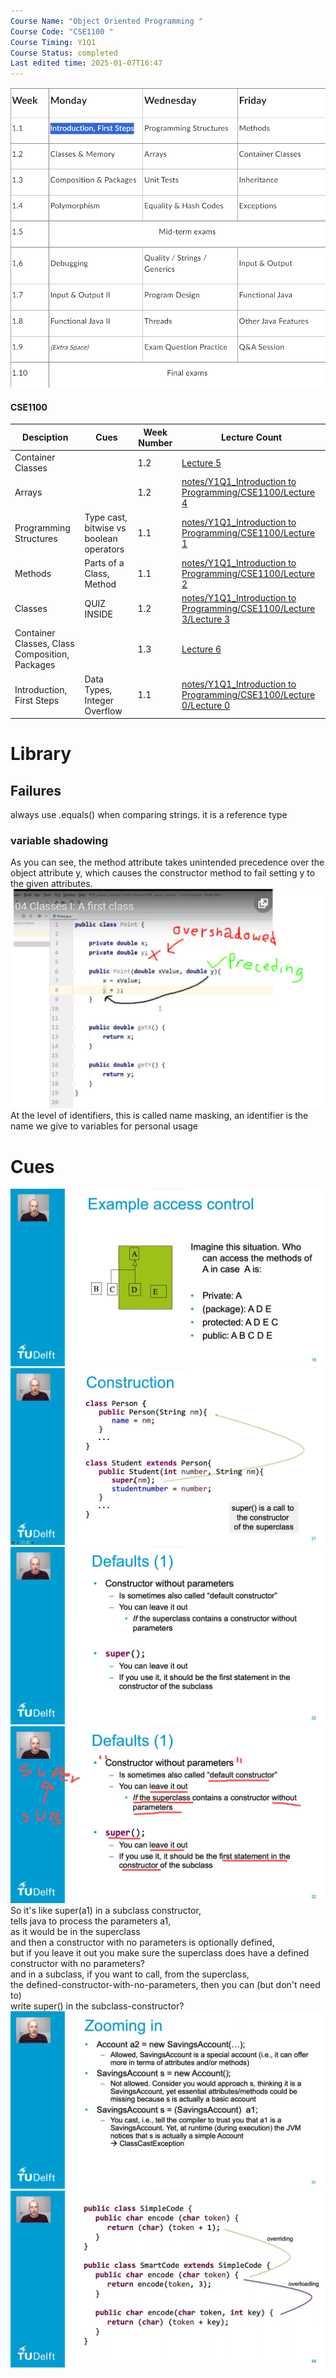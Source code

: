 ```yaml
---
Course Name: "Object Oriented Programming "
Course Code: "CSE1100 "
Course Timing: Y1Q1
Course Status: completed
Last edited time: 2025-01-07T16:47
---
```

![Untitled.png](../../attachments/Untitled.png)
#### CSE1100
|Desciption|Cues|Week Number|Lecture Count|
|---|---|---|---|
|Container Classes||1.2|[Lecture 5](CSE1100/Lecture%205.md)|
|Arrays||1.2|[notes/Y1Q1\_Introduction to Programming/CSE1100/Lecture 4](CSE1100/Lecture%204.md)|
|Programming Structures|Type cast, bitwise vs boolean operators|1.1|[notes/Y1Q1\_Introduction to Programming/CSE1100/Lecture 1](CSE1100/Lecture%201.md)|
|Methods|Parts of a Class, Method|1.1|[notes/Y1Q1\_Introduction to Programming/CSE1100/Lecture 2](CSE1100/Lecture%202.md)|
|Classes|QUIZ INSIDE|1.2|[notes/Y1Q1\_Introduction to Programming/CSE1100/Lecture 3/Lecture 3](CSE1100/Lecture%203/Lecture%203.md)|
|Container Classes, Class Composition, Packages||1.3|[Lecture 6](CSE1100/Lecture%206.md)|
|Introduction, First Steps|Data Types, Integer Overflow|1.1|[notes/Y1Q1\_Introduction to Programming/CSE1100/Lecture 0/Lecture 0](CSE1100/Lecture%200/Lecture%200.md)|
  
  
# Library
## Failures
always use .equals() when comparing strings. it is a reference type
### variable shadowing
As you can see, the method attribute takes unintended precedence over the object attribute y, which causes the constructor method to fail setting y to the given attributes.
![Untitled 1.png](../../attachments/Untitled%201.png)
At the level of identifiers, this is called name masking, an identifier is the name we give to variables for personal usage
  
# Cues
![Untitled 2.png](../../attachments/Untitled%202.png)
![Untitled 3.png](../../attachments/Untitled%203.png)
![Untitled 4.png](../../attachments/Untitled%204.png)
![Untitled 5.png](../../attachments/Untitled%205.png)
So it's like super(a1) in a subclass constructor,  
tells java to process the parameters a1,  
as it would be in the superclass  
and then a constructor with no parameters is optionally defined,  
but if you leave it out you make sure the superclass does have a defined constructor with no parameters?  
and in a subclass, if you want to call, from the superclass,  
the defined-constructor-with-no-parameters, then you can (but don't need to)  
write super() in the subclass-constructor?  
![Untitled 6.png](../../attachments/Untitled%206.png)
![Untitled 7.png](../../attachments/Untitled%207.png)
